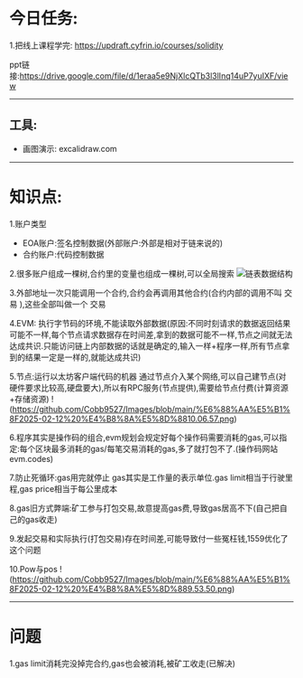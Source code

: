 # 今日任务:
1.把线上课程学完: https://updraft.cyfrin.io/courses/solidity  

ppt链接:https://drive.google.com/file/d/1eraa5e9NjXlcQTb3l3lInq14uP7yuIXF/view

---
## 工具:
- 画图演示: excalidraw.com

---
# 知识点:
1.账户类型
 - EOA账户:签名控制数据(外部账户:外部是相对于链来说的)
 - 合约账户:代码控制数据

2.很多账户组成一棵树,合约里的变量也组成一棵树,可以全局搜索
![链表数据结构](https://github.com/Cobb9527/Images/blob/main/%E6%88%AA%E5%B1%8F2025-02-12%20%E4%B8%8A%E5%8D%8810.16.04.png)

3.外部地址一次只能调用一个合约,合约会再调用其他合约(合约内部的调用不叫 交易 ),这些全部叫做一个 交易

4.EVM: 执行字节码的环境,不能读取外部数据(原因:不同时刻请求的数据返回结果可能不一样,每个节点请求数据存在时间差,拿到的数据可能不一样,节点之间就无法达成共识.只能访问链上内部数据的话就是确定的,输入一样+程序一样,所有节点拿到的结果一定是一样的,就能达成共识)

5.节点:运行以太坊客户端代码的机器
通过节点介入某个网络,可以自己建节点(对硬件要求比较高,硬盘要大),所以有RPC服务(节点提供),需要给节点付费(计算资源+存储资源)
!(https://github.com/Cobb9527/Images/blob/main/%E6%88%AA%E5%B1%8F2025-02-12%20%E4%B8%8A%E5%8D%8810.06.57.png)

6.程序其实是操作码的组合,evm规划会规定好每个操作码需要消耗的gas,可以指定:每个区块最多消耗的gas/每笔交易消耗的gas,多了就打包不了.(操作码网站 evm.codes)

7.防止死循环:gas用完就停止
gas其实是工作量的表示单位.gas limit相当于行驶里程,gas price相当于每公里成本

8.gas旧方式弊端:矿工参与打包交易,故意提高gas费,导致gas居高不下(自己把自己的gas收走)

9.发起交易和实际执行(打包交易)存在时间差,可能导致付一些冤枉钱,1559优化了这个问题

10.Pow与pos
!(https://github.com/Cobb9527/Images/blob/main/%E6%88%AA%E5%B1%8F2025-02-12%20%E4%B8%8A%E5%8D%889.53.50.png)

---
# 问题
1.gas limit消耗完没掉完合约,gas也会被消耗,被矿工收走(已解决)
